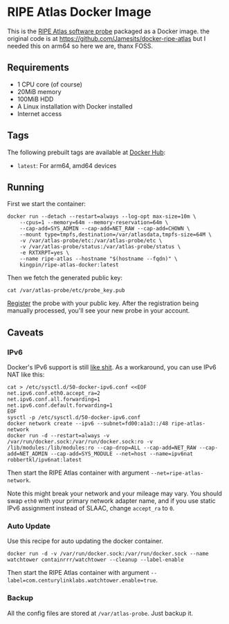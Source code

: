 # RIPE Atlas Docker Image

This is the [RIPE Atlas software probe](https://atlas.ripe.net/docs/software-probe/) packaged as a Docker image. the original code is at https://github.com/Jamesits/docker-ripe-atlas but I needed this on arm64 so here we are, thanx FOSS.

## Requirements

* 1 CPU core (of course)
* 20MiB memory
* 100MiB HDD
* A Linux installation with Docker installed
* Internet access

## Tags

The following prebuilt tags are available at [Docker Hub](https://hub.docker.com/r/kingpin/ripe-atlas-docker):

* `latest`: For arm64, amd64 devices

## Running

First we start the container:

```shell
docker run --detach --restart=always --log-opt max-size=10m \
	--cpus=1 --memory=64m --memory-reservation=64m \
	--cap-add=SYS_ADMIN --cap-add=NET_RAW --cap-add=CHOWN \
	--mount type=tmpfs,destination=/var/atlasdata,tmpfs-size=64M \
	-v /var/atlas-probe/etc:/var/atlas-probe/etc \
	-v /var/atlas-probe/status:/var/atlas-probe/status \
	-e RXTXRPT=yes \
	--name ripe-atlas --hostname "$(hostname --fqdn)" \
	kingpin/ripe-atlas-docker:latest
```

Then we fetch the generated public key:

```shell
cat /var/atlas-probe/etc/probe_key.pub
```

[Register](https://atlas.ripe.net/apply/swprobe/) the probe with your public key. After the registration being manually processed, you'll see your new probe in your account.

## Caveats

### IPv6

Docker's IPv6 support is still [like shit](https://github.com/moby/moby/issues/25407). As a workaround, you can use IPv6 NAT like this:

```shell
cat > /etc/sysctl.d/50-docker-ipv6.conf <<EOF
net.ipv6.conf.eth0.accept_ra=2
net.ipv6.conf.all.forwarding=1
net.ipv6.conf.default.forwarding=1
EOF
sysctl -p /etc/sysctl.d/50-docker-ipv6.conf
docker network create --ipv6 --subnet=fd00:a1a3::/48 ripe-atlas-network
docker run -d --restart=always -v /var/run/docker.sock:/var/run/docker.sock:ro -v /lib/modules:/lib/modules:ro --cap-drop=ALL --cap-add=NET_RAW --cap-add=NET_ADMIN --cap-add=SYS_MODULE --net=host --name=ipv6nat robbertkl/ipv6nat:latest
```

Then start the RIPE Atlas container with argument `--net=ripe-atlas-network`. 

Note this might break your network and your mileage may vary. You should swap `eth0` with your primary network adapter name, and if you use static IPv6 assignment instead of SLAAC, change `accept_ra` to `0`.

### Auto Update

Use this recipe for auto updating the docker container.

```shell
docker run -d -v /var/run/docker.sock:/var/run/docker.sock --name watchtower containrrr/watchtower --cleanup --label-enable
```

Then start the RIPE Atlas container with argument `--label=com.centurylinklabs.watchtower.enable=true`.

### Backup

All the config files are stored at `/var/atlas-probe`. Just backup it.

